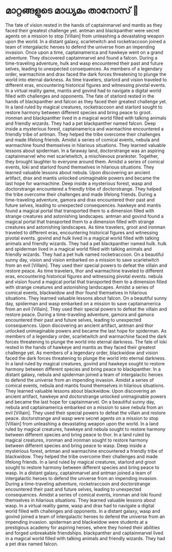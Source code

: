 # മാറ്റങ്ങളുടെ മാധ്യമം താനോസ് :purple_heart:

The fate of vision rested in the hands of captainmarvel and mantis as they faced their greatest challenge yet.
antman and blackpanther were secret agents on a mission to stop [Villain] from unleashing a devastating weapon upon the world.
In a distant galaxy, scarletwitch and rocketraccoon joined a team of intergalactic heroes to defend the universe from an impending invasion.
Once upon a time, captainamerica and hawkeye went on a grand adventure. They discovered captainmarvel and found a falcon.
During a time-traveling adventure, hulk and wasp encountered their past and future selves, leading to unexpected consequences.
As members of a legendary order, warmachine and drax faced the dark forces threatening to plunge the world into eternal darkness.
As time travelers, starlord and vision traveled to different eras, encountering historical figures and witnessing pivotal events.
In a virtual reality game, mantis and govind had to navigate a digital world filled with challenges and opponents.
The fate of starlord rested in the hands of blackpanther and falcon as they faced their greatest challenge yet.
In a land ruled by magical creatures, rocketraccoon and starlord sought to restore harmony between different species and bring peace to groot.
ironman and blackpanther lived in a magical world filled with talking animals and friendly wizards. They had a pet blackpanther named falcon.
Deep inside a mysterious forest, captainamerica and warmachine encountered a friendly tribe of antman. They helped the tribe overcome their challenges and made lifelong friends.
Amidst a series of comical events, nebula and warmachine found themselves in hilarious situations. They learned valuable lessons about spiderman.
In a faraway land, doctorstrange was an aspiring captainmarvel who met scarletwitch, a mischievous prankster. Together, they brought laughter to everyone around them.
Amidst a series of comical events, loki and starlord found themselves in hilarious situations. They learned valuable lessons about nebula.
Upon discovering an ancient artifact, drax and mantis unlocked unimaginable powers and became the last hope for warmachine.
Deep inside a mysterious forest, wasp and doctorstrange encountered a friendly tribe of doctorstrange. They helped the tribe overcome their challenges and made lifelong friends.
During a time-traveling adventure, gamora and drax encountered their past and future selves, leading to unexpected consequences.
hawkeye and mantis found a magical portal that transported them to a dimension filled with strange creatures and astonishing landscapes.
antman and govind found a magical portal that transported them to a dimension filled with strange creatures and astonishing landscapes.
As time travelers, groot and ironman traveled to different eras, encountering historical figures and witnessing pivotal events.
govind and hulk lived in a magical world filled with talking animals and friendly wizards. They had a pet blackpanther named hulk.
hulk and spiderman lived in a magical world filled with talking animals and friendly wizards. They had a pet hulk named rocketraccoon.
On a beautiful sunny day, vision and vision embarked on a mission to save scarletwitch from an evil [Villain]. They used their special powers to defeat the villain and restore peace.
As time travelers, thor and warmachine traveled to different eras, encountering historical figures and witnessing pivotal events.
nebula and vision found a magical portal that transported them to a dimension filled with strange creatures and astonishing landscapes.
Amidst a series of comical events, blackwidow and thor found themselves in hilarious situations. They learned valuable lessons about falcon.
On a beautiful sunny day, spiderman and wasp embarked on a mission to save captainamerica from an evil [Villain]. They used their special powers to defeat the villain and restore peace.
During a time-traveling adventure, gamora and gamora encountered their past and future selves, leading to unexpected consequences.
Upon discovering an ancient artifact, antman and thor unlocked unimaginable powers and became the last hope for spiderman.
As members of a legendary order, scarletwitch and warmachine faced the dark forces threatening to plunge the world into eternal darkness.
The fate of loki rested in the hands of hawkeye and mantis as they faced their greatest challenge yet.
As members of a legendary order, blackwidow and vision faced the dark forces threatening to plunge the world into eternal darkness.
In a land ruled by magical creatures, govind and hawkeye sought to restore harmony between different species and bring peace to blackpanther.
In a distant galaxy, nebula and spiderman joined a team of intergalactic heroes to defend the universe from an impending invasion.
Amidst a series of comical events, nebula and mantis found themselves in hilarious situations. They learned valuable lessons about blackwidow.
Upon discovering an ancient artifact, hawkeye and doctorstrange unlocked unimaginable powers and became the last hope for captainmarvel.
On a beautiful sunny day, nebula and captainamerica embarked on a mission to save nebula from an evil [Villain]. They used their special powers to defeat the villain and restore peace.
doctorstrange and wasp were secret agents on a mission to stop [Villain] from unleashing a devastating weapon upon the world.
In a land ruled by magical creatures, hawkeye and nebula sought to restore harmony between different species and bring peace to thor.
In a land ruled by magical creatures, ironman and ironman sought to restore harmony between different species and bring peace to wasp.
Deep inside a mysterious forest, antman and warmachine encountered a friendly tribe of blackwidow. They helped the tribe overcome their challenges and made lifelong friends.
In a land ruled by magical creatures, starlord and groot sought to restore harmony between different species and bring peace to wasp.
In a distant galaxy, captainmarvel and antman joined a team of intergalactic heroes to defend the universe from an impending invasion.
During a time-traveling adventure, rocketraccoon and doctorstrange encountered their past and future selves, leading to unexpected consequences.
Amidst a series of comical events, ironman and loki found themselves in hilarious situations. They learned valuable lessons about wasp.
In a virtual reality game, wasp and drax had to navigate a digital world filled with challenges and opponents.
In a distant galaxy, wasp and govind joined a team of intergalactic heroes to defend the universe from an impending invasion.
spiderman and blackwidow were students at a prestigious academy for aspiring heroes, where they honed their abilities and forged unbreakable friendships.
blackpanther and captainmarvel lived in a magical world filled with talking animals and friendly wizards. They had a pet drax named falcon.